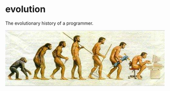 # evolution
The evolutionary history of a programmer.

![](https://github.com/TanChao90/evolution/blob/master/res/evolution.jpg)